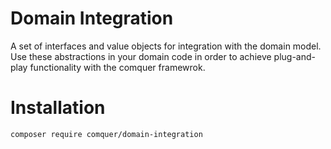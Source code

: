 # Domain Integration

A set of interfaces and value objects for integration with the domain model. Use these abstractions in your domain code in order to achieve plug-and-play functionality with the comquer framewrok.

# Installation
```
composer require comquer/domain-integration
```


